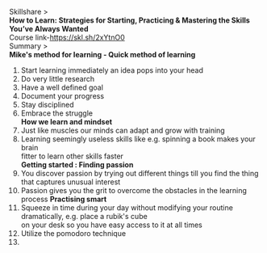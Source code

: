Skillshare >  
**How to Learn: Strategies for Starting, Practicing & Mastering the Skills You’ve Always Wanted**  
Course link-https://skl.sh/2xYtnO0  
Summary >  
**Mike's method for learning - Quick method of learning**    
1. Start learning immediately an idea pops into your head  
2. Do very little research  
3. Have a well defined goal  
4. Document your progress  
5. Stay disciplined  
6. Embrace the struggle  
**How we learn and mindset**
1. Just like muscles our minds can adapt and grow with training
2. Learning seemingly useless skills like e.g. spinning a book makes your brain  
   fitter to learn other skills faster  
**Getting started : Finding passion**
1. You discover passion by trying out different things till you find the thing that captures unusual interest
2. Passion gives you the grit to overcome the obstacles in the learning process
**Practising smart**
1. Squeeze in time during your day without modifying your routine dramatically, e.g. place a rubik's cube   
   on your desk so you have easy access to it at all times
2. Utilize the pomodoro technique
3. 
